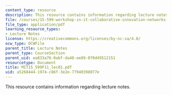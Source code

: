```yaml
---
content_type: resource
description: This resource contains information regarding lecture notes.
file: /courses/15-599-workshop-in-it-collaborative-innovation-networks-fall-2011/a52684441974c86f3e2e77940398077e_MIT15_599F11_lec01.pdf
file_type: application/pdf
learning_resource_types:
- Lecture Notes
license: https://creativecommons.org/licenses/by-nc-sa/4.0/
ocw_type: OCWFile
parent_title: Lecture Notes
parent_type: CourseSection
parent_uid: ea833a76-0abf-da48-ee89-070d49512151
resourcetype: Document
title: MIT15_599F11_lec01.pdf
uid: a5268444-1974-c86f-3e2e-77940398077e
---
```

This resource contains information regarding lecture notes.